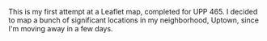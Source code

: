 This is my first attempt at a Leaflet map, completed for UPP 465. I decided to map a bunch of significant locations in my neighborhood, Uptown, since I'm moving away in a few days.
